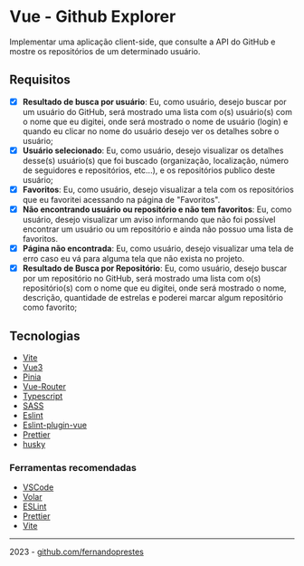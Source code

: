 # Vue - Github Explorer

Implementar uma aplicação client-side, que consulte a API do GitHub e mostre os repositórios de um determinado usuário.

## Requisitos

- [x] **Resultado de busca por usuário**: Eu, como usuário, desejo buscar por um usuário do GitHub, será mostrado uma lista com o(s) usuário(s) com o nome que eu digitei, onde será mostrado o nome de usuário (login) e quando eu clicar no nome do usuário desejo ver os detalhes sobre o usuário;
- [x] **Usuário selecionado**: Eu, como usuário, desejo visualizar os detalhes desse(s) usuário(s) que foi buscado (organização, localização, número de seguidores e repositórios, etc...), e os repositórios publico deste usuário;
- [x] **Favoritos**: Eu, como usuário, desejo visualizar a tela com os repositórios que eu favoritei acessando na página de "Favoritos".
- [x] **Não encontrando usuário ou repositório e não tem favoritos**: Eu, como usuário, desejo visualizar um aviso informando que não foi possível encontrar um usuário ou um repositório e ainda não possuo uma lista de favoritos.
- [x] **Página não encontrada**: Eu, como usuário, desejo visualizar uma tela de erro caso eu vá para alguma tela que não exista no projeto.
- [x] **Resultado de Busca por Repositório**: Eu, como usuário, desejo buscar por um repositório no GitHub, será mostrado uma lista com o(s) repositório(s) com o nome que eu digitei, onde será mostrado o nome, descrição, quantidade de estrelas e poderei marcar algum repositório como favorito;

## Tecnologias

- [Vite](https://vitejs.dev/)
- [Vue3](https://vuejs.org/)
- [Pinia](pinia.vuejs.org/)
- [Vue-Router](https://router.vuejs.org/)
- [Typescript](https://www.typescriptlang.org/)
- [SASS](https://sass-lang.com/)
- [Eslint](https://eslint.org/)
- [Eslint-plugin-vue](https://eslint.vuejs.org/)
- [Prettier](https://prettier.io/)
- [husky](https://typicode.github.io/husky/#/)

### Ferramentas recomendadas

- [VSCode](https://code.visualstudio.com/)
- [Volar](https://marketplace.visualstudio.com/items?itemName=johnsoncodehk.volar)
- [ESLint](https://marketplace.visualstudio.com/items?itemName=dbaeumer.vscode-eslint)
- [Prettier](https://marketplace.visualstudio.com/items?itemName=esbenp.prettier-vscode)
- [Vite](https://marketplace.visualstudio.com/items?itemName=antfu.vite)

---

2023 - [github.com/fernandoprestes](https://github.com/fernandoprestes)

